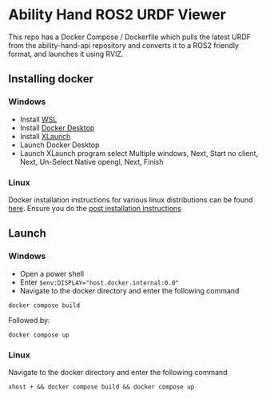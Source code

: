 # Ability Hand ROS2 URDF Viewer

This repo has a Docker Compose / Dockerfile which pulls the latest URDF from the 
ability-hand-api repository and converts it to a ROS2 friendly format, and 
launches it using RVIZ.

## Installing docker

### Windows

- Install [WSL](https://learn.microsoft.com/en-us/windows/wsl/install)
- Install [Docker Desktop](https://www.docker.com/products/docker-desktop/)
- Install [XLaunch](https://sourceforge.net/projects/vcxsrv/)
- Launch Docker Desktop
- Launch XLaunch program select Multiple windows, Next, Start no client, Next, Un-Select Native opengl, Next, Finish

### Linux

Docker installation instructions for various linux distributions can be found
[here](https://docs.docker.com/engine/install/). Ensure you do the 
[post installation instructions](https://docs.docker.com/engine/install/linux-postinstall/)


## Launch

### Windows

- Open a power shell
- Enter `$env:DISPLAY="host.docker.internal:0.0"`
- Navigate to the docker directory and enter the following command

`docker compose build`

Followed by:

`docker compose up`

### Linux

Navigate to the docker directory and enter the following command

`xhost + && docker compose build && docker compose up`

